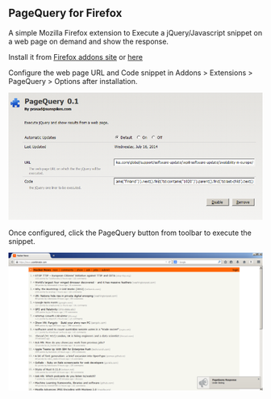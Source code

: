 ## PageQuery for Firefox

A simple Mozilla Firefox extension to Execute a jQuery/Javascript snippet on a web page on demand and show the response.

Install it from [Firefox addons site](https://addons.mozilla.org/en-US/firefox/addon/pagequery/) or [here](https://raw.githubusercontent.com/sunspikes/firefox-pagequery/master/bin/pagequery.xpi)

Configure the web page URL and Code snippet in Addons > Extensions > PageQuery > Options after installation.

![Configure](https://raw.githubusercontent.com/sunspikes/firefox-pagequery/master/doc/config.png)

Once configured, click the PageQuery button from toolbar to execute the snippet.

![Run PageQuery](https://raw.githubusercontent.com/sunspikes/firefox-pagequery/master/doc/run.png)
